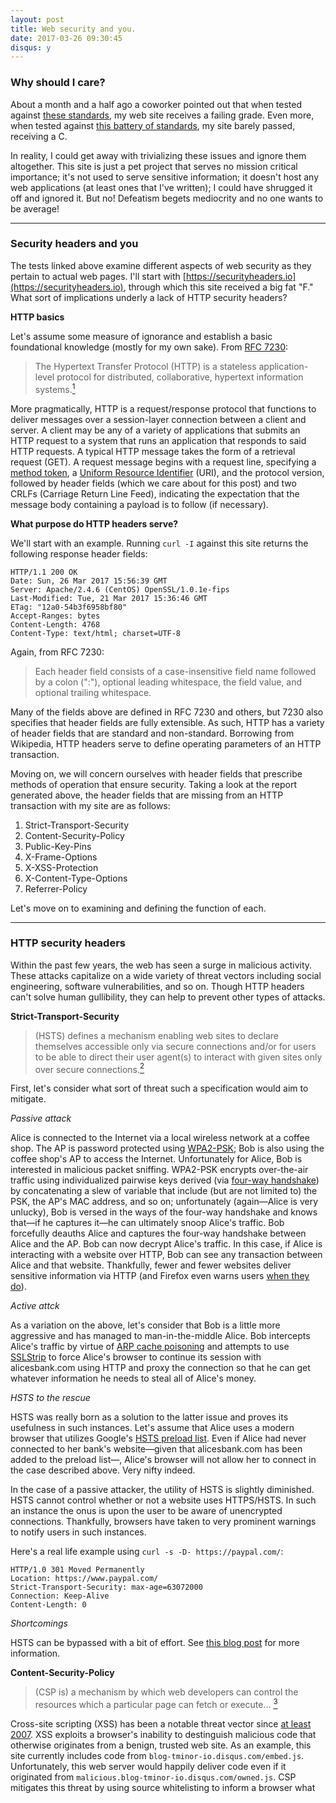 ```yaml
---
layout: post
title: Web security and you.
date: 2017-03-26 09:30:45
disqus: y
---
```


### Why should I care?

About a month and a half ago a coworker pointed out that when tested against [these standards](https://securityheaders.io/?q=blog.tminor.io&followRedirects=on), my web site receives a failing grade. Even more, when tested against [this battery of standards](https://www.ssllabs.com/ssltest/analyze.html?d=blog.tminor.io), my site barely passed, receiving a C.

In reality, I could get away with trivializing these issues and ignore them altogether. This site is just a pet project that serves no mission critical importance; it's not used to serve sensitive information; it doesn't host any web applications (at least ones that I've written); I could have shrugged it off and ignored it. But no! Defeatism begets mediocrity and no one wants to be average!

---

### Security headers and you

The tests linked above examine different aspects of web security as they pertain to actual web pages. I'll start with [https://securityheaders.io](https://securityheaders.io), through which this site received a big fat "F." What sort of implications underly a lack of HTTP security headers?

**HTTP basics**

Let's assume some measure of ignorance and establish a basic foundational knowledge (mostly for my own sake). From [RFC 7230](https://tools.ietf.org/html/rfc7230):

> The Hypertext Transfer Protocol (HTTP) is a stateless application-level protocol for distributed, collaborative, hypertext information systems.[<sup>1</sup>](https://tools.ietf.org/html/rfc7230)

More pragmatically, HTTP is a request/response protocol that functions to deliver messages over a session-layer connection between a client and server. A client may be any of a variety of applications that submits an HTTP request to a system that runs an application that responds to said HTTP requests. A typical HTTP message takes the form of a retrieval request (GET). A request message begins with a request line, specifying a [method token](https://www.w3.org/Protocols/rfc2616/rfc2616-sec9.html), a [Uniform Resource Identifier](https://www.w3.org/Protocols/rfc2616/rfc2616-sec3.html#sec3.2) (URI), and the protocol version, followed by header fields (which we care about for this post) and two CRLFs (Carriage Return Line Feed), indicating the expectation that the message body containing a payload is to follow (if necessary).

**What purpose do HTTP headers serve?**

We'll start with an example. Running `curl -I` against this site returns the following response header fields:

```
HTTP/1.1 200 OK
Date: Sun, 26 Mar 2017 15:56:39 GMT
Server: Apache/2.4.6 (CentOS) OpenSSL/1.0.1e-fips
Last-Modified: Tue, 21 Mar 2017 15:36:46 GMT
ETag: "12a0-54b3f6958bf80"
Accept-Ranges: bytes
Content-Length: 4768
Content-Type: text/html; charset=UTF-8
```

Again, from RFC 7230:

> Each header field consists of a case-insensitive field name followed by a colon (":"), optional leading whitespace, the field value, and optional trailing whitespace.

Many of the fields above are defined in RFC 7230 and others, but 7230 also specifies that header fields are fully extensible. As such, HTTP has a variety of header fields that are standard and non-standard. Borrowing from Wikipedia, HTTP headers serve to define operating parameters of an HTTP transaction.

Moving on, we will concern ourselves with header fields that prescribe methods of operation that ensure security. Taking a look at the report generated above, the header fields that are missing from an HTTP transaction with my site are as follows:

1. Strict-Transport-Security
2. Content-Security-Policy
3. Public-Key-Pins
4. X-Frame-Options
5. X-XSS-Protection
6. X-Content-Type-Options
7. Referrer-Policy

Let's move on to examining and defining the function of each.

---

### HTTP security headers

Within the past few years, the web has seen a surge in malicious activity. These attacks capitalize on a wide variety of threat vectors including social engineering, software vulnerabilities, and so on. Though HTTP headers can't solve human gullibility, they can help to prevent other types of attacks.

**Strict-Transport-Security**

> (HSTS) defines a mechanism enabling web sites to declare themselves accessible only via secure connections and/or for users to be able to direct their user agent(s) to interact with given sites only over secure connections.[<sup>2</sup>](https://tools.ietf.org/html/rfc6797)

First, let's consider what sort of threat such a specification would aim to mitigate.

*Passive attack*

Alice is connected to the Internet via a local wireless network at a coffee shop. The AP is password protected using [WPA2-PSK](https://en.wikipedia.org/wiki/IEEE_802.11i-2004); Bob is also using the coffee shop's AP to access the Internet. Unfortunately for Alice, Bob is interested in malicious packet sniffing. WPA2-PSK encrypts over-the-air traffic using individualized pairwise keys derived (via [four-way handshake](https://en.wikipedia.org/wiki/IEEE_802.11i-2004#The_four-way_handshake)) by concatenating a slew of variable that include (but are not limited to) the PSK, the AP's MAC address, and so on; unfortunately (again—Alice is very unlucky), Bob is versed in the ways of the four-way handshake and knows that—if he captures it—he can ultimately snoop Alice's traffic. Bob forcefully deauths Alice and captures the four-way handshake between Alice and the AP. Bob can now decrypt Alice's traffic. In this case, if Alice is interacting with a website over HTTP, Bob can see any transaction between Alice and that website. Thankfully, fewer and fewer websites deliver sensitive information via HTTP (and Firefox even warns users [when they do](https://blog.mozilla.org/security/2017/01/20/communicating-the-dangers-of-non-secure-http/)).

*Active attck*

As a variation on the above, let's consider that Bob is a little more aggressive and has managed to man-in-the-middle Alice. Bob intercepts Alice's traffic by virtue of [ARP cache poisoning](https://en.wikipedia.org/wiki/ARP_spoofing) and attempts to use [SSLStrip](https://www.youtube.com/watch?v=MFol6IMbZ7Y) to force Alice's browser to continue its session with alicesbank.com using HTTP and proxy the connection so that he can get whatever information he needs to steal all of Alice's money.

*HSTS to the rescue*

HSTS was really born as a solution to the latter issue and proves its usefulness in such instances. Let's assume that Alice uses a modern browser that utilizes Google's [HSTS preload list](https://hstspreload.org/). Even if Alice had never connected to her bank's website—given that alicesbank.com has been added to the preload list—, Alice's browser will not allow her to connect in the case described above. Very nifty indeed.

In the case of a passive attacker, the utility of HSTS is slightly diminished. HSTS cannot control whether or not a website uses HTTPS/HSTS. In such an instance the onus is upon the user to be aware of unencrypted connections. Thankfully, browsers have taken to very prominent warnings to notify users in such instances.

Here's a real life example using `curl -s -D- https://paypal.com/`:

```
HTTP/1.0 301 Moved Permanently
Location: https://www.paypal.com/
Strict-Transport-Security: max-age=63072000
Connection: Keep-Alive
Content-Length: 0
```

*Shortcomings*

HSTS can be bypassed with a bit of effort. See [this blog post](https://finnwea.com/blog/bypassing-http-strict-transport-security-hsts) for more information.

**Content-Security-Policy**

> (CSP is) a mechanism by which web developers can control the resources which a particular page can fetch or execute... [<sup>3</sup>](https://www.w3.org/TR/CSP/)

Cross-site scripting (XSS) has been a notable threat vector since [at least 2007](http://eval.symantec.com/mktginfo/enterprise/white_papers/b-whitepaper_exec_summary_internet_security_threat_report_xiii_04-2008.en-us.pdf#page2). XSS exploits a browser's inability to destinguish malicious code that otherwise originates from a benign, trusted web site. As an example, this site currently includes code from `blog-tminor-io.disqus.com/embed.js`. Unfortunately, this web server would happily deliver code even if it originated from `malicious.blog-tminor-io.disqus.com/owned.js`. CSP mitigates this threat by using source whitelisting to inform a browser what 